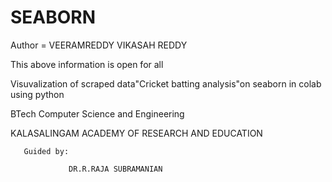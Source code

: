 # SEABORN


Author = VEERAMREDDY VIKASAH REDDY

This above information is open for all

Visuvalization of scraped data"Cricket batting analysis"on seaborn in colab using python

BTech Computer Science and Engineering

KALASALINGAM ACADEMY OF RESEARCH AND EDUCATION




       Guided by:
               
                 DR.R.RAJA SUBRAMANIAN

